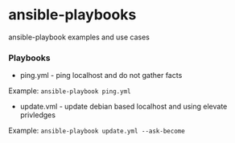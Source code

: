 # ansible-playbooks
ansible-playbook examples and use cases

### Playbooks
- ping.yml - ping localhost and do not gather facts

Example: `ansible-playbook ping.yml`

- update.vml - update debian based localhost and using elevate privledges

Example: `ansible-playbook update.yml --ask-become`